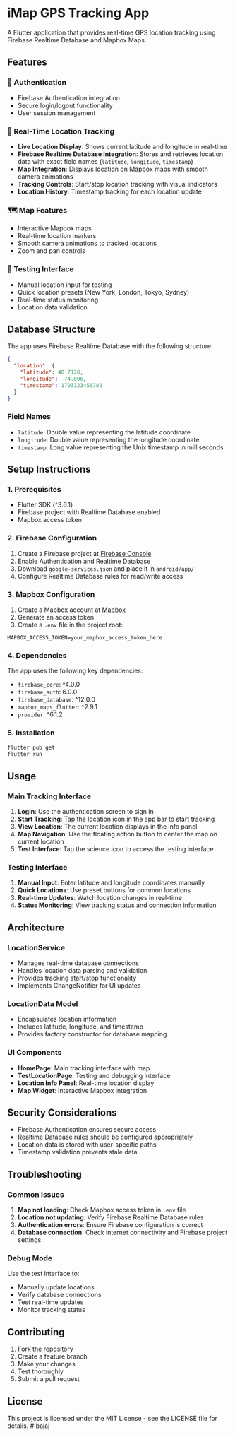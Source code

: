 # iMap GPS Tracking App

A Flutter application that provides real-time GPS location tracking using Firebase Realtime Database and Mapbox Maps.

## Features

### 🔐 Authentication

- Firebase Authentication integration
- Secure login/logout functionality
- User session management

### 📍 Real-Time Location Tracking

- **Live Location Display**: Shows current latitude and longitude in real-time
- **Firebase Realtime Database Integration**: Stores and retrieves location data with exact field names (`latitude`, `longitude`, `timestamp`)
- **Map Integration**: Displays location on Mapbox maps with smooth camera animations
- **Tracking Controls**: Start/stop location tracking with visual indicators
- **Location History**: Timestamp tracking for each location update

### 🗺️ Map Features

- Interactive Mapbox maps
- Real-time location markers
- Smooth camera animations to tracked locations
- Zoom and pan controls

### 🧪 Testing Interface

- Manual location input for testing
- Quick location presets (New York, London, Tokyo, Sydney)
- Real-time status monitoring
- Location data validation

## Database Structure

The app uses Firebase Realtime Database with the following structure:

```json
{
  "location": {
    "latitude": 40.7128,
    "longitude": -74.006,
    "timestamp": 1703123456789
  }
}
```

### Field Names

- `latitude`: Double value representing the latitude coordinate
- `longitude`: Double value representing the longitude coordinate
- `timestamp`: Long value representing the Unix timestamp in milliseconds

## Setup Instructions

### 1. Prerequisites

- Flutter SDK (^3.6.1)
- Firebase project with Realtime Database enabled
- Mapbox access token

### 2. Firebase Configuration

1. Create a Firebase project at [Firebase Console](https://console.firebase.google.com/)
2. Enable Authentication and Realtime Database
3. Download `google-services.json` and place it in `android/app/`
4. Configure Realtime Database rules for read/write access

### 3. Mapbox Configuration

1. Create a Mapbox account at [Mapbox](https://www.mapbox.com/)
2. Generate an access token
3. Create a `.env` file in the project root:

```
MAPBOX_ACCESS_TOKEN=your_mapbox_access_token_here
```

### 4. Dependencies

The app uses the following key dependencies:

- `firebase_core`: ^4.0.0
- `firebase_auth`: 6.0.0
- `firebase_database`: ^12.0.0
- `mapbox_maps_flutter`: ^2.9.1
- `provider`: ^6.1.2

### 5. Installation

```bash
flutter pub get
flutter run
```

## Usage

### Main Tracking Interface

1. **Login**: Use the authentication screen to sign in
2. **Start Tracking**: Tap the location icon in the app bar to start tracking
3. **View Location**: The current location displays in the info panel
4. **Map Navigation**: Use the floating action button to center the map on current location
5. **Test Interface**: Tap the science icon to access the testing interface

### Testing Interface

1. **Manual Input**: Enter latitude and longitude coordinates manually
2. **Quick Locations**: Use preset buttons for common locations
3. **Real-time Updates**: Watch location changes in real-time
4. **Status Monitoring**: View tracking status and connection information

## Architecture

### LocationService

- Manages real-time database connections
- Handles location data parsing and validation
- Provides tracking start/stop functionality
- Implements ChangeNotifier for UI updates

### LocationData Model

- Encapsulates location information
- Includes latitude, longitude, and timestamp
- Provides factory constructor for database mapping

### UI Components

- **HomePage**: Main tracking interface with map
- **TestLocationPage**: Testing and debugging interface
- **Location Info Panel**: Real-time location display
- **Map Widget**: Interactive Mapbox integration

## Security Considerations

- Firebase Authentication ensures secure access
- Realtime Database rules should be configured appropriately
- Location data is stored with user-specific paths
- Timestamp validation prevents stale data

## Troubleshooting

### Common Issues

1. **Map not loading**: Check Mapbox access token in `.env` file
2. **Location not updating**: Verify Firebase Realtime Database rules
3. **Authentication errors**: Ensure Firebase configuration is correct
4. **Database connection**: Check internet connectivity and Firebase project settings

### Debug Mode

Use the test interface to:

- Manually update locations
- Verify database connections
- Test real-time updates
- Monitor tracking status

## Contributing

1. Fork the repository
2. Create a feature branch
3. Make your changes
4. Test thoroughly
5. Submit a pull request

## License

This project is licensed under the MIT License - see the LICENSE file for details.
#   b a j a j  
 